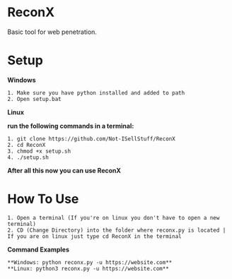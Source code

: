 # ReconX
Basic tool for web penetration.

# Setup

**Windows**
```
1. Make sure you have python installed and added to path
2. Open setup.bat
```

**Linux**

**run the following commands in a terminal:**
```
1. git clone https://github.com/Not-ISellStuff/ReconX
2. cd ReconX
3. chmod +x setup.sh
4. ./setup.sh
```

**After all this now you can use ReconX**

# How To Use

```
1. Open a terminal (If you're on linux you don't have to open a new terminal)
2. CD (Change Directory) into the folder where reconx.py is located | If you are on linux just type cd ReconX in the terminal
```   

**Command Examples**

```
**Windows: python reconx.py -u https://website.com**
**Linux: python3 reconx.py -u https://website.com**
```

